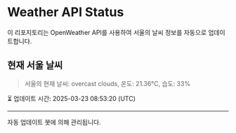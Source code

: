 
# Weather API Status

이 리포지토리는 OpenWeather API를 사용하여 서울의 날씨 정보를 자동으로 업데이트합니다.

## 현재 서울 날씨
> 서울의 현재 날씨: overcast clouds, 온도: 21.36°C, 습도: 33%

⏳ 업데이트 시간: 2025-03-23 08:53:20 (UTC)

---
자동 업데이트 봇에 의해 관리됩니다.
